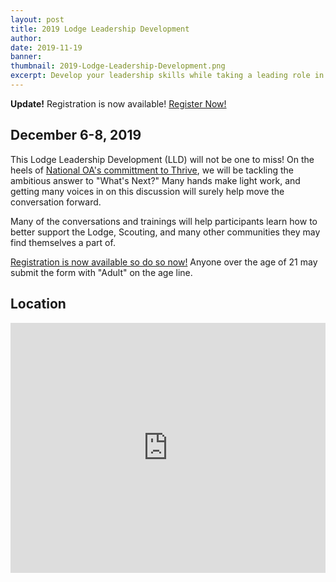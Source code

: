 ```yaml
---
layout: post
title: 2019 Lodge Leadership Development
author:
date: 2019-11-19
banner:
thumbnail: 2019-Lodge-Leadership-Development.png
excerpt: Develop your leadership skills while taking a leading role in developing the Lodge's future.
---
```


<div class="alert alert-success">
  <strong>Update!</strong> Registration is now available!
  <a class="btn btn-primary" href="https://docs.google.com/forms/d/e/1FAIpQLSf_aV3GJbTRbm2cjg-7hOj9rxvbCOvrDs8_Gk1E0EyGVYctDA/viewform">Register Now!</a>
</div>

## December 6-8, 2019

This Lodge Leadership Development (LLD) will not be one to miss! On the heels of [National OA's committment to Thrive](https://oa-bsa.org/article/thrive-national-webinar-local-commitment), we will be tackling the ambitious answer to "What's Next?" Many hands make light work, and getting many voices in on this discussion will surely help move the conversation forward.

Many of the conversations and trainings will help participants learn how to better support the Lodge, Scouting, and many other communities they may find themselves a part of.

[Registration is now available so do so now!](https://docs.google.com/forms/d/e/1FAIpQLSf_aV3GJbTRbm2cjg-7hOj9rxvbCOvrDs8_Gk1E0EyGVYctDA/viewform) Anyone over the age of 21 may submit the form with "Adult" on the age line.

## Location
<iframe src="https://www.google.com/maps/embed?pb=!1m18!1m12!1m3!1d3052.743749658951!2d-75.44453628461427!3d40.08112767940548!2m3!1f0!2f0!3f0!3m2!1i1024!2i768!4f13.1!3m3!1m2!1s0x89c693847a4aadf1%3A0xbf67efd138f1bb64!2sBoy%20Scouts%20of%20America!5e0!3m2!1sen!2sus!4v1571098549016!5m2!1sen!2sus" width="100%" height="400" frameborder="0" class="mt-3" allowfullscreen></iframe>
